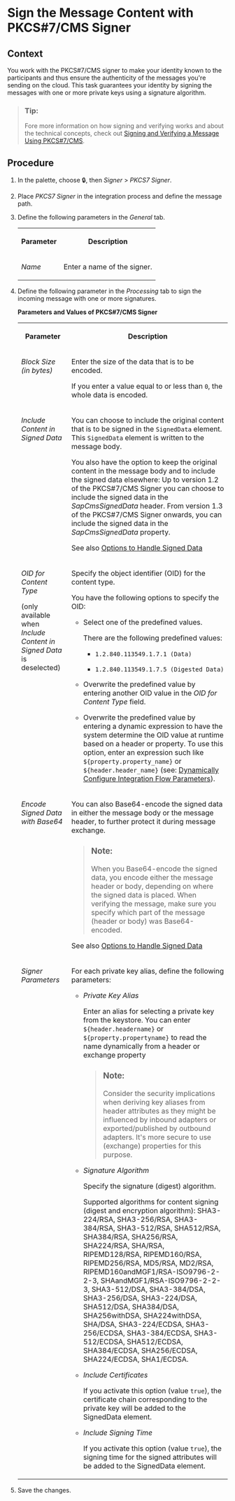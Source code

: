 <!-- loiocc09e03e28984f609b1a05788e8c6129 -->

<link rel="stylesheet" type="text/css" href="../css/sap-icons.css"/>

# Sign the Message Content with PKCS\#7/CMS Signer



## Context

You work with the PKCS\#7/CMS signer to make your identity known to the participants and thus ensure the authenticity of the messages you're sending on the cloud. This task guarantees your identity by signing the messages with one or more private keys using a signature algorithm.

> ### Tip:  
> Fore more information on how signing and verifying works and about the technical concepts, check out [Signing and Verifying a Message Using PKCS\#7/CMS](../40-RemoteSystems/signing-and-verifying-a-message-using-pkcs-7-cms-bb76650.md).



## Procedure

1.  In the palette, choose :lock:, then *Signer* \> *PKCS7 Signer*.

2.  Place *PKCS7 Signer* in the integration process and define the message path.

3.  Define the following parameters in the *General* tab.


    <table>
    <tr>
    <th valign="top">

    Parameter


    
    </th>
    <th valign="top">

    Description


    
    </th>
    </tr>
    <tr>
    <td valign="top">
    
    *Name*


    
    </td>
    <td valign="top">
    
    Enter a name of the signer.


    
    </td>
    </tr>
    </table>
    
4.  Define the following parameter in the *Processing* tab to sign the incoming message with one or more signatures.

    **Parameters and Values of PKCS\#7/CMS Signer**


    <table>
    <tr>
    <th valign="top">

    Parameter


    
    </th>
    <th valign="top">

    Description


    
    </th>
    </tr>
    <tr>
    <td valign="top">
    
    *Block Size \(in bytes\)* 


    
    </td>
    <td valign="top">
    
    Enter the size of the data that is to be encoded.

    If you enter a value equal to or less than `0`, the whole data is encoded.


    
    </td>
    </tr>
    <tr>
    <td valign="top">
    
    *Include Content in Signed Data* 


    
    </td>
    <td valign="top">
    
    You can choose to include the original content that is to be signed in the `SignedData` element. This `SignedData` element is written to the message body.

    You also have the option to keep the original content in the message body and to include the signed data elsewhere: Up to version 1.2 of the PKCS\#7/CMS Signer you can choose to include the signed data in the *SapCmsSignedData* header. From version 1.3 of the PKCS\#7/CMS Signer onwards, you can include the signed data in the *SapCmsSignedData* property.

    See also [Options to Handle Signed Data](../40-RemoteSystems/options-to-handle-signed-data-89f4220.md)


    
    </td>
    </tr>
    <tr>
    <td valign="top">
    
    *OID for Content Type*

    \(only available when *Include Content in Signed Data* is deselected\)


    
    </td>
    <td valign="top">
    
    Specify the object identifier \(OID\) for the content type.

    You have the following options to specify the OID:

    -   Select one of the predefined values.

        There are the following predefined values:

        -   `1.2.840.113549.1.7.1 (Data)`

        -   `1.2.840.113549.1.7.5 (Digested Data)`


    -   Overwrite the predefined value by entering another OID value in the *OID for Content Type* field.

    -   Overwrite the predefined value by entering a dynamic expression to have the system determine the OID value at runtime based on a header or property. To use this option, enter an expression such like `${property.property_name}` or `${header.header_name}` \(see: [Dynamically Configure Integration Flow Parameters](dynamically-configure-integration-flow-parameters-fff5b2a.md)\).



    
    </td>
    </tr>
    <tr>
    <td valign="top">
    
    *Encode Signed Data with Base64* 


    
    </td>
    <td valign="top">
    
    You can also Base64-encode the signed data in either the message body or the message header, to further protect it during message exchange.

    > ### Note:  
    > When you Base64-encode the signed data, you encode either the message header or body, depending on where the signed data is placed. When verifying the message, make sure you specify which part of the message \(header or body\) was Base64-encoded.

    See also [Options to Handle Signed Data](../40-RemoteSystems/options-to-handle-signed-data-89f4220.md)


    
    </td>
    </tr>
    <tr>
    <td valign="top">
    
    *Signer Parameters* 


    
    </td>
    <td valign="top">
    
    For each private key alias, define the following parameters:

    -   *Private Key Alias* 

        Enter an alias for selecting a private key from the keystore. You can enter `${header.headername}` or `${property.propertyname}` to read the name dynamically from a header or exchange property

        > ### Note:  
        > Consider the security implications when deriving key aliases from header attributes as they might be influenced by inbound adapters or exported/published by outbound adapters. It's more secure to use \(exchange\) properties for this purpose.

    -   *Signature Algorithm*

        Specify the signature \(digest\) algorithm.

        Supported algorithms for content signing \(digest and encryption algorithm\): SHA3-224/RSA, SHA3-256/RSA, SHA3-384/RSA, SHA3-512/RSA, SHA512/RSA, SHA384/RSA, SHA256/RSA, SHA224/RSA, SHA/RSA, RIPEMD128/RSA, RIPEMD160/RSA, RIPEMD256/RSA, MD5/RSA, MD2/RSA, RIPEMD160andMGF1/RSA-ISO9796-2-2-3, SHAandMGF1/RSA-ISO9796-2-2-3, SHA3-512/DSA, SHA3-384/DSA, SHA3-256/DSA, SHA3-224/DSA, SHA512/DSA, SHA384/DSA, SHA256withDSA, SHA224withDSA, SHA/DSA, SHA3-224/ECDSA, SHA3-256/ECDSA, SHA3-384/ECDSA, SHA3-512/ECDSA, SHA512/ECDSA, SHA384/ECDSA, SHA256/ECDSA, SHA224/ECDSA, SHA1/ECDSA.

    -   *Include Certificates*

        If you activate this option \(value `true`\), the certificate chain corresponding to the private key will be added to the SignedData element.

    -   *Include Signing Time*

        If you activate this option \(value `true`\), the signing time for the signed attributes will be added to the SignedData element.



    
    </td>
    </tr>
    </table>
    
5.  Save the changes.



